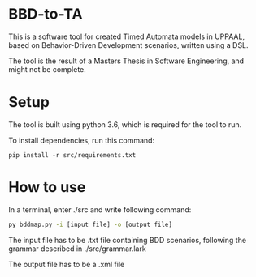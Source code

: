 # BBD-to-TA

This is a software tool for created Timed Automata models in UPPAAL, based on Behavior-Driven Development scenarios, written using a DSL.

The tool is the result of a Masters Thesis in Software Engineering, and might not be complete.

# Setup

The tool is built using python 3.6, which is required for the tool to run.

To install dependencies, run this command:

```
pip install -r src/requirements.txt
```

# How to use

In a terminal, enter ./src and write following command:

```cmd
py bddmap.py -i [input file] -o [output file]
```

The input file has to be .txt file containing BDD scenarios, following the grammar described in ./src/grammar.lark

The output file has to be a .xml file
